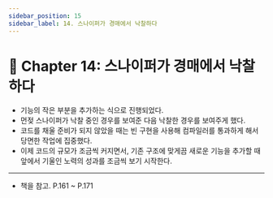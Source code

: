 ```yaml
---
sidebar_position: 15
sidebar_label: 14. 스나이퍼가 경매에서 낙찰하다
---
```


# 🌈 Chapter 14: 스나이퍼가 경매에서 낙찰하다

- 기능의 작은 부분을 추가하는 식으로 진행되었다.
- 먼젖 스나이퍼가 낙찰 중인 경우를 보여준 다음 낙찰한 경우를 보여주게 했다.
- 코드를 채울 준비가 되지 않았을 때는 빈 구현을 사용해 컴파일러를 통과하게 해서 당면한 작업에 집중했다.
- 이제 코드의 규모가 조금씩 커지면서, 기존 구조에 맞게끔 새로운 기능을 추가할 때 앞에서 기울인 노력의 성과를 조금씩 보기 시작한다.

---

- 책을 참고. P.161 ~ P.171
